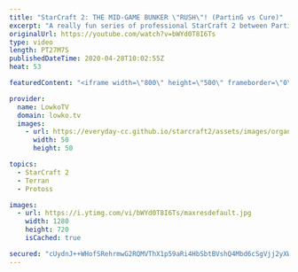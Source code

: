 ```yaml
---
title: "StarCraft 2: THE MID-GAME BUNKER \"RUSH\"! (PartinG vs Cure)"
excerpt: "A really fun series of professional StarCraft 2 between PartinG and Cure. In this best-of-3 we see a variety of openers from both players and in two of them, Cure goes for a timing attack where he's building structures like Bunkers on his opponent's side of the map.  Support my work: http://www.patreon.com/lowkotv"
originalUrl: https://youtube.com/watch?v=bWYd0T8I6Ts
type: video
length: PT27M7S
publishedDateTime: 2020-04-28T10:02:55Z
heat: 53

featuredContent: "<iframe width=\"800\" height=\"500\" frameborder=\"0\" src=\"https://www.youtube.com/embed/bWYd0T8I6Ts\" allow=\"accelerometer; autoplay; encrypted-media; gyroscope; picture-in-picture\" allowfullscreen></iframe>"

provider:
  name: LowkoTV
  domain: lowko.tv
  images:
    - url: https://everyday-cc.github.io/starcraft2/assets/images/organizations/lowko.tv-50x50.jpg
      width: 50
      height: 50

topics:
  - StarCraft 2
  - Terran
  - Protoss

images:
  - url: https://i.ytimg.com/vi/bWYd0T8I6Ts/maxresdefault.jpg
    width: 1280
    height: 720
    isCached: true

secured: "cUydnJ++WHofSRehrmwG2RQMVThX1p59aRi4HbSbtBVshQ4Mbd6cSgVjj2yXWPjgPcJekU3qqErJqbBXUj8SbdzojEMae/BAoXtBNaKqvGl72HUaFyokDd1/1Otvi23TVX4AOlHKFkdGP8l+FJORpkQQ9WqE7MjGcnfE4W+DjfDd5sWHxrUH1hE+T31DK4Y21DLOO3diYxqvnQzRH0MrUGK/MDeHySuikDRc9ByidcAWWH/jIZNIHxgX/AOnmdMF7WGKeZZEmHGcublDeYGGwhPMuaES6zD3oJMEM43Q7sv5phZCurQjj//gkXZIFKUjO9y4+opytSBwahURp6H5ff1IHAN2N+1BbhMQdlTaUukwwqJacH7jj6ba+DrPPPI71KBunWTUS41NG47uP5wQaHTtuNwQZpj20/IEpVD4zDnllbiNTaCmWAE3y0l6Hvrp;8N4Tp0CTFYUUTKOsXOoOSQ=="
---
```


